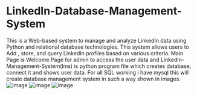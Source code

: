# LinkedIn-Database-Management-System
This is a Web-based system to manage and analyze LinkedIn data using Python and relational database technologies. This system allows users to Add , store, and query LinkedIn profiles based on various criteria.
Main Page is Welcome Page for admin to access the user data and LinkedIn-Management-System(lms) is python program file which creates database, connect it and shows user data. For all SQL working i have mysql this will create database management system in such a way shown in images.
![image](https://github.com/nehaaidasani16/LinkedIn-Database-Management-System/assets/113581195/5ab77c12-653d-4bf9-a78a-dcc501ca3449)
![image](https://github.com/nehaaidasani16/LinkedIn-Database-Management-System/assets/113581195/5969f6cd-d0d8-49c4-bc01-d7c3264cdd2c)
![image](https://github.com/nehaaidasani16/LinkedIn-Database-Management-System/assets/113581195/4241aa76-9d07-4579-974c-53d6e5d78168)
